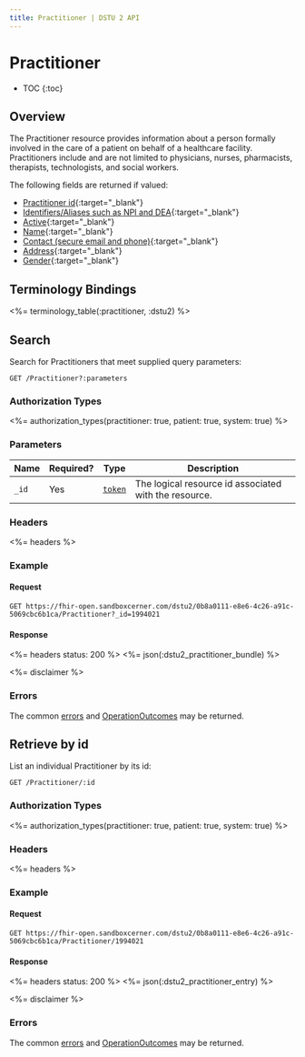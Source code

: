 ```yaml
---
title: Practitioner | DSTU 2 API
---
```


# Practitioner

* TOC
{:toc}

## Overview

The Practitioner resource provides information about a person formally involved in the care of a patient on behalf of a healthcare facility. Practitioners include and are not limited to physicians, nurses, pharmacists, therapists, technologists, and social workers.

The following fields are returned if valued:

  * [Practitioner id](http://hl7.org/fhir/DSTU2/resource-definitions.html#Resource.id){:target="_blank"}
  * [Identifiers/Aliases such as NPI and DEA](http://hl7.org/fhir/DSTU2/practitioner-definitions.html#Practitioner.identifier){:target="_blank"}
  * [Active](http://hl7.org/fhir/DSTU2/practitioner-definitions.html#Practitioner.active){:target="_blank"}
  * [Name](http://hl7.org/fhir/DSTU2/practitioner-definitions.html#Practitioner.name){:target="_blank"}
  * [Contact (secure email and phone)](http://hl7.org/fhir/DSTU2/practitioner-definitions.html#Practitioner.telecom){:target="_blank"}
  * [Address](http://hl7.org/fhir/DSTU2/practitioner-definitions.html#Practitioner.address){:target="_blank"}
  * [Gender](http://hl7.org/fhir/DSTU2/practitioner-definitions.html#Practitioner.gender){:target="_blank"}

## Terminology Bindings

<%= terminology_table(:practitioner, :dstu2) %>

## Search

Search for Practitioners that meet supplied query parameters:

    GET /Practitioner?:parameters

### Authorization Types

<%= authorization_types(practitioner: true, patient: true, system: true) %>

### Parameters

 Name  | Required? | Type      | Description
-------|-----------|-----------|-------------------------------------------------------
 `_id` | Yes       | [`token`] | The logical resource id associated with the resource.

### Headers

<%= headers %>

### Example

#### Request

    GET https://fhir-open.sandboxcerner.com/dstu2/0b8a0111-e8e6-4c26-a91c-5069cbc6b1ca/Practitioner?_id=1994021

#### Response

<%= headers status: 200 %> <%= json(:dstu2_practitioner_bundle) %>

<%= disclaimer %>

### Errors

The common [errors] and [OperationOutcomes] may be returned.

## Retrieve by id

List an individual Practitioner by its id:

    GET /Practitioner/:id

### Authorization Types

<%= authorization_types(practitioner: true, patient: true, system: true) %>

### Headers

<%= headers %>

### Example

#### Request

    GET https://fhir-open.sandboxcerner.com/dstu2/0b8a0111-e8e6-4c26-a91c-5069cbc6b1ca/Practitioner/1994021

#### Response

<%= headers status: 200 %> <%= json(:dstu2_practitioner_entry) %>

<%= disclaimer %>

### Errors

The common [errors] and [OperationOutcomes] may be returned.

[`token`]: http://hl7.org/fhir/DSTU2/search.html#token
[errors]: ../../#client-errors
[OperationOutcomes]: ../../#operation-outcomes
